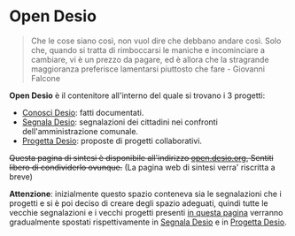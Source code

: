 # Open Desio

> Che le cose siano così, non vuol dire che debbano andare così. Solo che, quando si tratta di rimboccarsi le maniche e incominciare a cambiare, vi è un prezzo da pagare, ed è allora che la stragrande maggioranza preferisce lamentarsi piuttosto che fare - Giovanni Falcone

**Open Desio** è il contenitore all'interno del quale si trovano i 3 progetti:

- [Conosci Desio](http://conosci.desio.org): fatti documentati.
- [Segnala Desio](http://segnala.desio.org): segnalazioni dei cittadini nei confronti dell'amministrazione comunale.
- [Progetta Desio](http://progetta.desio.org): proposte di progetti collaborativi.

~~Questa pagina di sintesi è disponibile all'indirizzo [open.desio.org](http://open.desio.org), Sentiti libero di condividerlo ovunque.~~ (La pagina web di sintesi verra' riscritta a breve)

**Attenzione**: inizialmente questo spazio conteneva sia le segnalazioni che i progetti e si è poi deciso di creare degli spazio adeguati, quindi tutte le vecchie segnalazioni e i vecchi progetti presenti [in questa pagina](https://github.com/open-comune/desio/issues) verranno gradualmente spostati rispettivamente in [Segnala Desio](https://github.com/open-comune/segnala-desio/issues) e in [Progetta Desio](https://github.com/open-comune/progetta-desio/issues).
